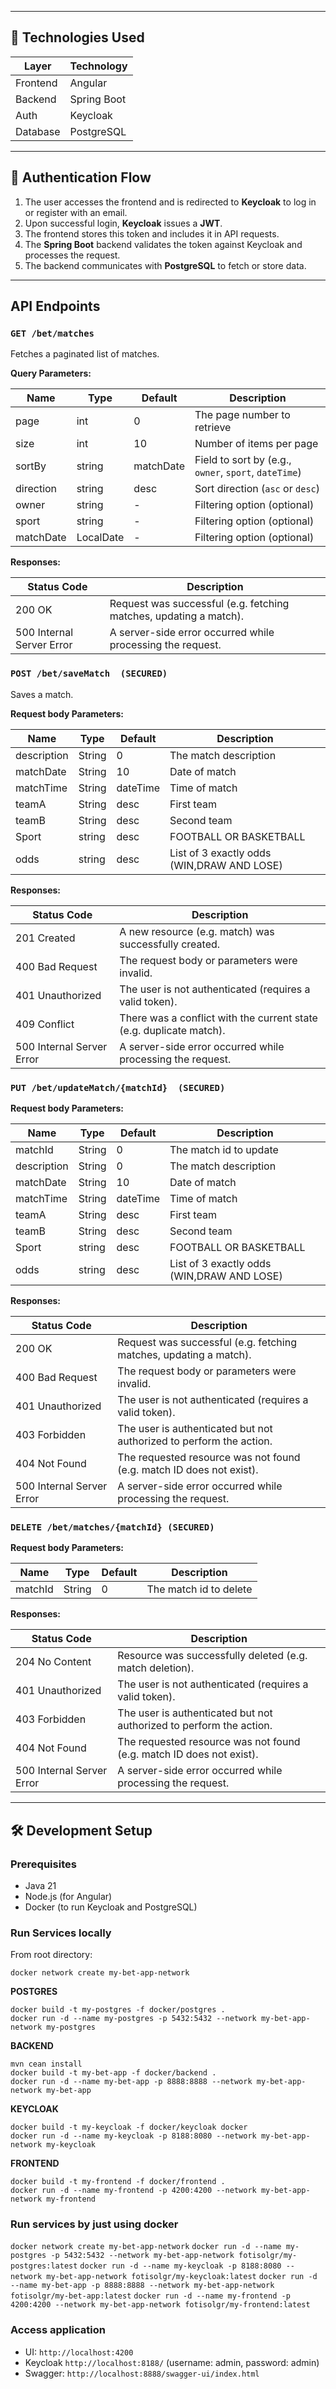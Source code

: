 
---

## 🚀 Technologies Used

| Layer      | Technology  |
|------------|-------------|
| Frontend   | Angular     |
| Backend    | Spring Boot |
| Auth       | Keycloak    |
| Database   | PostgreSQL  |

---

## 🔐 Authentication Flow

1. The user accesses the frontend and is redirected to **Keycloak** to log in or register with an email.
2. Upon successful login, **Keycloak** issues a **JWT**.
3. The frontend stores this token and includes it in API requests.
4. The **Spring Boot** backend validates the token against Keycloak and processes the request.
5. The backend communicates with **PostgreSQL** to fetch or store data.

---
## API Endpoints

### `GET /bet/matches`

Fetches a paginated list of matches.

**Query Parameters:**

| Name      | Type      | Default   | Description                                                |
|-----------|-----------|-----------|------------------------------------------------------------|
| page      | int       | 0         | The page number to retrieve                                |
| size      | int       | 10        | Number of items per page                                   |
| sortBy    | string    | matchDate | Field to sort by (e.g., `owner`, `sport`, `dateTime`)      |
| direction | string    | desc      | Sort direction (`asc` or `desc`)                           |
| owner     | string    | -         | Filtering option (optional)                                |
| sport     | string    | -         | Filtering option (optional)                                |
| matchDate | LocalDate | -         | Filtering option (optional)                                |

**Responses:**

| Status Code               | Description                                                               |
|---------------------------|---------------------------------------------------------------------------|
| 200 OK                    | Request was successful (e.g. fetching matches, updating a match).         |
| 500 Internal Server Error | A server-side error occurred while processing the request.                |

### `POST /bet/saveMatch  (SECURED)`

Saves a match.

**Request body Parameters:**

| Name        | Type   | Default   | Description                                |
|-------------|--------|-----------|--------------------------------------------|
| description | String | 0         | The match description                      |
| matchDate   | String | 10        | Date of match                              |
| matchTime   | String | dateTime  | Time of match                              |
| teamA       | String | desc      | First team                                 |
| teamB       | String | desc      | Second team                                |
| Sport       | string | desc      | FOOTBALL OR BASKETBALL                     |
| odds        | string | desc      | List of 3 exactly odds (WIN,DRAW AND LOSE) |


**Responses:**

| Status Code               | Description                                                              |
|---------------------------|--------------------------------------------------------------------------|
| 201 Created               | A new resource (e.g. match) was successfully created.                    |
| 400 Bad Request           | The request body or parameters were invalid.                             |
| 401 Unauthorized          | The user is not authenticated (requires a valid token).                  |
| 409 Conflict              | There was a conflict with the current state (e.g. duplicate match).      |
| 500 Internal Server Error | A server-side error occurred while processing the request.               |


### `PUT /bet/updateMatch/{matchId}  (SECURED)`

**Request body Parameters:**

| Name        | Type   | Default   | Description                                |
|-------------|--------|-----------|--------------------------------------------|
| matchId     | String | 0         | The match id to update                     |
| description | String | 0         | The match description                      |
| matchDate   | String | 10        | Date of match                              |
| matchTime   | String | dateTime  | Time of match                              |
| teamA       | String | desc      | First team                                 |
| teamB       | String | desc      | Second team                                |
| Sport       | string | desc      | FOOTBALL OR BASKETBALL                     |
| odds        | string | desc      | List of 3 exactly odds (WIN,DRAW AND LOSE) |


**Responses:**

| Status Code               | Description                                                             |
|---------------------------|-------------------------------------------------------------------------|
| 200 OK                    | Request was successful (e.g. fetching matches, updating a match).       |
| 400 Bad Request           | The request body or parameters were invalid.                            |
| 401 Unauthorized          | The user is not authenticated (requires a valid token).                 |
| 403 Forbidden             | The user is authenticated but not authorized to perform the action.     |
| 404 Not Found             | The requested resource was not found (e.g. match ID does not exist).    |
| 500 Internal Server Error | A server-side error occurred while processing the request.              |


### `DELETE /bet/matches/{matchId} (SECURED)`

**Request body Parameters:**

| Name        | Type   | Default | Description            |
|-------------|--------|---------|------------------------|
| matchId     | String | 0       | The match id to delete |

**Responses:**

| Status Code               | Description                                                          |
|---------------------------|----------------------------------------------------------------------|
| 204 No Content            | Resource was successfully deleted (e.g. match deletion).             |
| 401 Unauthorized          | The user is not authenticated (requires a valid token).              |
| 403 Forbidden             | The user is authenticated but not authorized to perform the action.  |
| 404 Not Found             | The requested resource was not found (e.g. match ID does not exist). |
| 500 Internal Server Error | A server-side error occurred while processing the request.           |


---
## 🛠️ Development Setup

### Prerequisites

- Java 21
- Node.js (for Angular)
- Docker (to run Keycloak and PostgreSQL)

### Run Services locally

From root directory:

`docker network create my-bet-app-network`

**POSTGRES**

```
docker build -t my-postgres -f docker/postgres .
docker run -d --name my-postgres -p 5432:5432 --network my-bet-app-network my-postgres
```

**BACKEND**

```
mvn cean install
docker build -t my-bet-app -f docker/backend .
docker run -d --name my-bet-app -p 8888:8888 --network my-bet-app-network my-bet-app
```

**KEYCLOAK**

```
docker build -t my-keycloak -f docker/keycloak docker
docker run -d --name my-keycloak -p 8188:8080 --network my-bet-app-network my-keycloak
```

**FRONTEND**

```
docker build -t my-frontend -f docker/frontend .
docker run -d --name my-frontend -p 4200:4200 --network my-bet-app-network my-frontend
```


### Run services by just using docker

`docker network create my-bet-app-network`
`docker run -d --name my-postgres -p 5432:5432 --network my-bet-app-network fotisolgr/my-postgres:latest`
`docker run -d --name my-keycloak -p 8188:8080 --network my-bet-app-network fotisolgr/my-keycloak:latest`
`docker run -d --name my-bet-app -p 8888:8888 --network my-bet-app-network fotisolgr/my-bet-app:latest`
`docker run -d --name my-frontend -p 4200:4200 --network my-bet-app-network fotisolgr/my-frontend:latest`

### Access application

- UI: `http://localhost:4200`
- Keycloak `http://localhost:8188/` (username: admin, password: admin)
- Swagger: `http://localhost:8888/swagger-ui/index.html`
